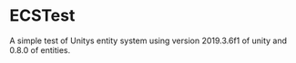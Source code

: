 # ECSTest
 A simple test of Unitys entity system using version 2019.3.6f1 of unity and 0.8.0 of entities.
